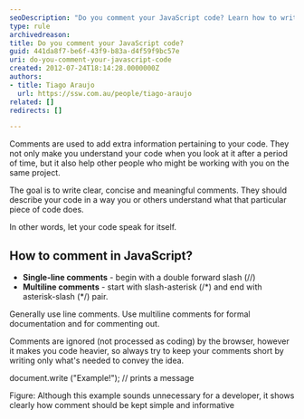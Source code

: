 ```yaml
---
seoDescription: "Do you comment your JavaScript code? Learn how to write clear and concise comments that describe your code's functionality."
type: rule
archivedreason: 
title: Do you comment your JavaScript code?
guid: 441da8f7-be6f-43f9-b83a-d4f59f9bc57e
uri: do-you-comment-your-javascript-code
created: 2012-07-24T18:14:28.0000000Z
authors:
- title: Tiago Araujo
  url: https://ssw.com.au/people/tiago-araujo
related: []
redirects: []

---
```


Comments are used to add extra information pertaining to your code. They not only make you understand your code when you look at it after a period of time, but it also help other people who might be working with you on the same project.

<!--endintro-->

The goal is to write clear, concise and meaningful comments. They should describe your code in a way you or others understand what that particular piece of code does.

In other words, let your code speak for itself.

## How to comment in JavaScript?

* **Single-line comments** - begin with a double forward slash (//)
* **Multiline comments** - start with slash-asterisk (/\*) and end with asterisk-slash (\*/) pair.


Generally use line comments. Use multiline comments for formal documentation and for commenting out.

Comments are ignored (not processed as coding) by the browser, however it makes you code heavier, so always try to keep your comments short by writing only what's needed to convey the idea.


document.write ("Example!"); // prints a message

Figure: Although this example sounds unnecessary for a developer, it shows clearly how comment should be kept simple and informative
